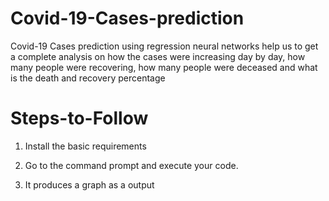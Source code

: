 # Covid-19-Cases-prediction
Covid-19 Cases prediction using regression neural networks help us to get a complete analysis on how the cases were increasing day by day, how many people were recovering, how many people were deceased and what is the death and recovery percentage

# Steps-to-Follow
1. Install the basic requirements 


2. Go to the command prompt and execute your code.


3. It produces a graph as a output

